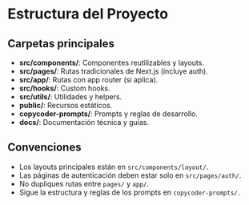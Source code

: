# Estructura del Proyecto

## Carpetas principales

- **src/components/**: Componentes reutilizables y layouts.
- **src/pages/**: Rutas tradicionales de Next.js (incluye auth).
- **src/app/**: Rutas con app router (si aplica).
- **src/hooks/**: Custom hooks.
- **src/utils/**: Utilidades y helpers.
- **public/**: Recursos estáticos.
- **copycoder-prompts/**: Prompts y reglas de desarrollo.
- **docs/**: Documentación técnica y guías.

## Convenciones

- Los layouts principales están en `src/components/layout/`.
- Las páginas de autenticación deben estar solo en `src/pages/auth/`.
- No dupliques rutas entre `pages/` y `app/`.
- Sigue la estructura y reglas de los prompts en `copycoder-prompts/`.
